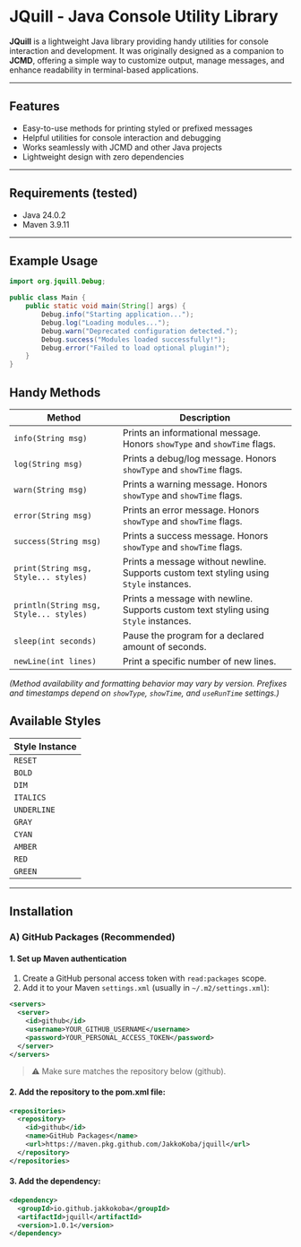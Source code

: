 # JQuill - Java Console Utility Library

**JQuill** is a lightweight Java library providing handy utilities for console interaction and development.
It was originally designed as a companion to **JCMD**, offering a simple way to customize output, manage messages, and enhance readability in terminal-based applications.

---

## Features

* Easy-to-use methods for printing styled or prefixed messages
* Helpful utilities for console interaction and debugging
* Works seamlessly with JCMD and other Java projects
* Lightweight design with zero dependencies

---

## Requirements (tested)

* Java 24.0.2
* Maven 3.9.11

---

## Example Usage

```java
import org.jquill.Debug;

public class Main {
    public static void main(String[] args) {
        Debug.info("Starting application...");
        Debug.log("Loading modules...");
        Debug.warn("Deprecated configuration detected.");
        Debug.success("Modules loaded successfully!");
        Debug.error("Failed to load optional plugin!");
    }
}
```

## Handy Methods

| Method                                 | Description                                                                             |
|----------------------------------------|-----------------------------------------------------------------------------------------|
| `info(String msg)`                     | Prints an informational message. Honors `showType` and `showTime` flags.                |
| `log(String msg)`                      | Prints a debug/log message. Honors `showType` and `showTime` flags.                     |
| `warn(String msg)`                     | Prints a warning message. Honors `showType` and `showTime` flags.                       |
| `error(String msg)`                    | Prints an error message. Honors `showType` and `showTime` flags.                        |
| `success(String msg)`                  | Prints a success message. Honors `showType` and `showTime` flags.                       |
| `print(String msg, Style... styles)`   | Prints a message without newline. Supports custom text styling using `Style` instances. |
| `println(String msg, Style... styles)` | Prints a message with newline. Supports custom text styling using `Style` instances.    |
| `sleep(int seconds)`                   | Pause the program for a declared amount of seconds.                                     |
| `newLine(int lines)`                   | Print a specific number of new lines.                                                   |

*(Method availability and formatting behavior may vary by version. Prefixes and timestamps depend on `showType`, `showTime`, and `useRunTime` settings.)*

## Available Styles

| Style Instance |
|----------------|
| `RESET`        |
| `BOLD`         |
| `DIM`          |
| `ITALICS`      |
| `UNDERLINE`    |
| `GRAY`         |
| `CYAN`         |
| `AMBER`        |
| `RED`          |
| `GREEN`        |


---
## Installation

### A) GitHub Packages (Recommended)

#### 1. Set up Maven authentication
1. Create a GitHub personal access token with `read:packages` scope.
2. Add it to your Maven `settings.xml` (usually in `~/.m2/settings.xml`):
```xml
<servers>
  <server>
    <id>github</id>
    <username>YOUR_GITHUB_USERNAME</username>
    <password>YOUR_PERSONAL_ACCESS_TOKEN</password>
  </server>
</servers>
```

> ⚠️ Make sure <id> matches the repository <id> below (github).

#### 2. Add the repository to the pom.xml file:
```xml
<repositories>
  <repository>
    <id>github</id>
    <name>GitHub Packages</name>
    <url>https://maven.pkg.github.com/JakkoKoba/jquill</url>
  </repository>
</repositories>
```

#### 3. Add the dependency:
```xml
<dependency>
  <groupId>io.github.jakkokoba</groupId>
  <artifactId>jquill</artifactId>
  <version>1.0.1</version>
</dependency>
```